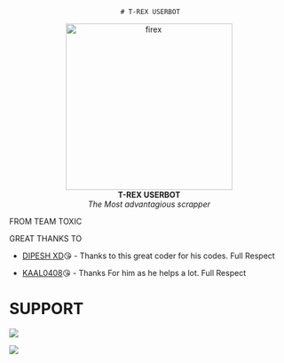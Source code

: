                                 # T-REX USERBOT
<p align="center">  
   <a href="https://github.com/JPX62/T-REX-scrapper">
      <img src="https://telegra.ph/file/4fd8dcd5319be4e025022.jpg" alt="firex", height="300px",width="300px">
</a>
   <br>
   <b>T-REX USERBOT</b><br>
   <i>The Most advantagious scrapper</i>
</p>

FROM TEAM TOXIC

GREAT THANKS TO 
- [DIPESH XD](https://github.com/DipeshxD/DipeshxD)😘 -
Thanks to this great coder for his codes. Full Respect

- [KAAL0408](https://github.com/kaal0408/kaal0408)😘 -
Thanks For him as he helps a lot. Full Respect


# SUPPORT 

<a href="https://telegram.me/TEAM_TOXIC_1" target="_blank"><img src="https://img.shields.io/badge/Join-Channel-yellow.svg?style=for-the-badge&logo=Telegram"></a>

<a href="https://telegram.me/TEAM_TOXIC_01" target="_blank"><img src="https://img.shields.io/badge/Join-Support%20Group-red.svg?style=for-the-badge&logo=Telegram"></a>
